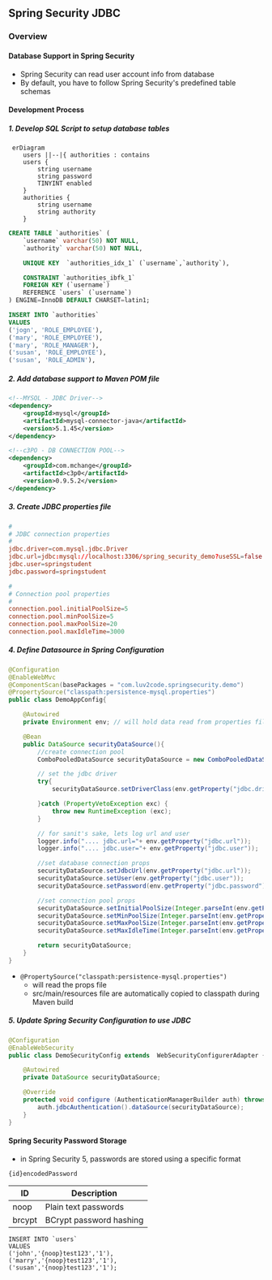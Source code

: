 ## Spring Security JDBC

### Overview
#### Database Support in Spring Security
- Spring Security can read user account info from database
- By default, you have to follow Spring Security's predefined table schemas


#### Development Process
##### 1. Develop SQL Script to setup database tables
```mermaid
 erDiagram
    users ||--|{ authorities : contains
    users {
        string username
        string password
        TINYINT enabled
    }
    authorities {
        string username
        string authority
    }
```
```sql
CREATE TABLE `authorities` (
    `username` varchar(50) NOT NULL,
    `authority` varchar(50) NOT NULL,

    UNIQUE KEY  `authorities_idx_1` (`username`,`authority`),

    CONSTRAINT `authorities_ibfk_1`
    FOREIGN KEY (`username`)
    REFERENCE `users` (`username`)
) ENGINE=InnoDB DEFAULT CHARSET=latin1;
```
```sql
INSERT INTO `authorities`
VALUES
('jogn', 'ROLE_EMPLOYEE'),
('mary', 'ROLE_EMPLOYEE'),
('mary', 'ROLE_MANAGER'),
('susan', 'ROLE_EMPLOYEE'),
('susan', 'ROLE_ADMIN'),
```

##### 2. Add database support to Maven POM file
```xml
<!--MYSQL - JDBC Driver-->
<dependency>
    <groupId>mysql</groupId>
    <artifactId>mysql-connector-java</artifactId>
    <version>5.1.45</version>
</dependency>

<!--c3PO - DB CONNECTION POOL-->
<dependency>
    <groupId>com.mchange</groupId>
    <artifactId>c3p0</artifactId>
    <version>0.9.5.2</version>
</dependency>
```
##### 3. Create JDBC properties file
```conf
#
# JDBC connection properties
#
jdbc.driver=com.mysql.jdbc.Driver
jdbc.url=jdbc:mysql://localhost:3306/spring_security_demo?useSSL=false
jdbc.user=springstudent
jdbc.password=springstudent

#
# Connection pool properties
#
connection.pool.initialPoolSize=5
connection.pool.minPoolSize=5
connection.pool.maxPoolSize=20
connection.pool.maxIdleTime=3000
```
##### 4. Define Datasource in Spring Configuration
```java
@Configuration
@EnableWebMvc
@ComponentScan(basePackages = "com.luv2code.springsecurity.demo")
@PropertySource("classpath:persistence-mysql.properties")
public class DemoAppConfig{

    @Autowired
    private Environment env; // will hold data read from properties file

    @Bean
    public DataSource securityDataSource(){
        //create connection pool
        ComboPooledDataSource securityDataSource = new ComboPooledDataSource();

        // set the jdbc driver 
        try{
            securityDataSource.setDriverClass(env.getProperty("jdbc.driver"));

        }catch (PropertyVetoException exc) {
            throw new RuntimeException (exc);
        }

        // for sanit's sake, lets log url and user 
        logger.info(".... jdbc.url="+ env.getProperty("jdbc.url"));
        logger.info(".... jdbc.user="+ env.getProperty("jdbc.user"));

        //set database connection props
        securityDataSource.setJdbcUrl(env.getProperty("jdbc.url"));
        securityDataSource.setUser(env.getProperty("jdbc.user"));
        securityDataSource.setPassword(env.getProperty("jdbc.password"));

        //set connection pool props
        securityDataSource.setInitialPoolSize(Integer.parseInt(env.getProperty("connection.pool.initialPoolSize")));
        securityDataSource.setMinPoolSize(Integer.parseInt(env.getProperty("connection.pool.minPoolSize")));
        securityDataSource.setMaxPoolSize(Integer.parseInt(env.getProperty("connection.pool.maxPoolSize")));
        securityDataSource.setMaxIdleTime(Integer.parseInt(env.getProperty("connection.pool.maxIdleTime")));

        return securityDataSource;
    }
}
```
- `@PropertySource("classpath:persistence-mysql.properties")`
    - will read the props file
    - src/main/resources file are automatically copied to classpath during Maven build

##### 5. Update Spring Security Configuration to use JDBC
```java
@Configuration
@EnableWebSecurity
public class DemoSecurityConfig extends  WebSecurityConfigurerAdapter {

    @Autowired
    private DataSource securityDataSource;

    @Override
    protected void configure (AuthenticationManagerBuilder auth) throws Exception{
        auth.jdbcAuthentication().dataSource(securityDataSource);
    }
}

```

#### Spring Security Password Storage
- in Spring Security 5, passwords are stored using a specific format
```
{id}encodedPassword
```
|ID|Description|
|---|---|
|noop|Plain text passwords|
|brcypt|BCrypt password hashing|

```
INSERT INTO `users` 
VALUES
('john','{noop}test123','1'),
('marry','{noop}test123','1'),
('susan','{noop}test123','1');
```